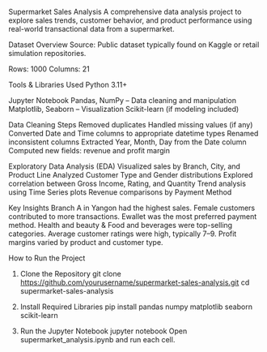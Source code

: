 Supermarket Sales Analysis
A comprehensive data analysis project to explore sales trends, customer behavior, and product performance using real-world transactional data from a supermarket.

Dataset Overview
Source: Public dataset typically found on Kaggle or retail simulation repositories.

Rows: 1000
Columns: 21


Tools & Libraries Used
Python 3.11+

Jupyter Notebook
Pandas, NumPy – Data cleaning and manipulation
Matplotlib, Seaborn – Visualization
Scikit-learn (if modeling included)

Data Cleaning Steps
Removed duplicates
Handled missing values (if any)
Converted Date and Time columns to appropriate datetime types
Renamed inconsistent columns
Extracted Year, Month, Day from the Date column
Computed new fields: revenue and profit margin

Exploratory Data Analysis (EDA)
Visualized sales by Branch, City, and Product Line
Analyzed Customer Type and Gender distributions
Explored correlation between Gross Income, Rating, and Quantity
Trend analysis using Time Series plots
Revenue comparisons by Payment Method

Key Insights
Branch A in Yangon had the highest sales.
Female customers contributed to more transactions.
Ewallet was the most preferred payment method.
Health and beauty & Food and beverages were top-selling categories.
Average customer ratings were high, typically 7–9.
Profit margins varied by product and customer type.

How to Run the Project
1. Clone the Repository
git clone https://github.com/yourusername/supermarket-sales-analysis.git
cd supermarket-sales-analysis

2. Install Required Libraries
pip install pandas numpy matplotlib seaborn scikit-learn

3. Run the Jupyter Notebook
jupyter notebook
Open supermarket_analysis.ipynb and run each cell.

